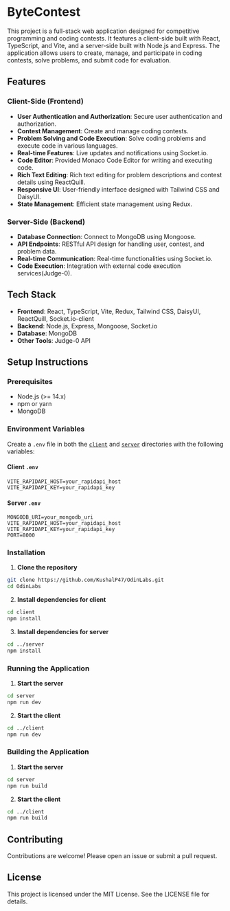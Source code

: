 # ByteContest

This project is a full-stack web application designed for competitive programming and coding contests. It features a client-side built with React, TypeScript, and Vite, and a server-side built with Node.js and Express. The application allows users to create, manage, and participate in coding contests, solve problems, and submit code for evaluation.

## Features

### Client-Side (Frontend)

- **User Authentication and Authorization**: Secure user authentication and authorization.
- **Contest Management**: Create and manage coding contests.
- **Problem Solving and Code Execution**: Solve coding problems and execute code in various languages.
- **Real-time Features**: Live updates and notifications using Socket.io.
- **Code Editor**: Provided Monaco Code Editor for writing and executing code.
- **Rich Text Editing**: Rich text editing for problem descriptions and contest details using ReactQuill.
- **Responsive UI**: User-friendly interface designed with Tailwind CSS and DaisyUI.
- **State Management**: Efficient state management using Redux.

### Server-Side (Backend)

- **Database Connection**: Connect to MongoDB using Mongoose.
- **API Endpoints**: RESTful API design for handling user, contest, and problem data.
- **Real-time Communication**: Real-time functionalities using Socket.io.
- **Code Execution**: Integration with external code execution services(Judge-0).

## Tech Stack

- **Frontend**: React, TypeScript, Vite, Redux, Tailwind CSS, DaisyUI, ReactQuill, Socket.io-client
- **Backend**: Node.js, Express, Mongoose, Socket.io
- **Database**: MongoDB
- **Other Tools**: Judge-0 API

## Setup Instructions

### Prerequisites

- Node.js (>= 14.x)
- npm or yarn
- MongoDB

### Environment Variables

Create a `.env` file in both the [`client`](command:_github.copilot.openRelativePath?%5B%7B%22scheme%22%3A%22file%22%2C%22authority%22%3A%22%22%2C%22path%22%3A%22%2FUsers%2Fkushalpatel%2FDesktop%2FCollege%20Stuff%2FDSA-TA%2FOdinLabs%2Fclient%22%2C%22query%22%3A%22%22%2C%22fragment%22%3A%22%22%7D%5D "/Users/kushalpatel/Desktop/College Stuff/DSA-TA/OdinLabs/client") and [`server`](command:_github.copilot.openRelativePath?%5B%7B%22scheme%22%3A%22file%22%2C%22authority%22%3A%22%22%2C%22path%22%3A%22%2FUsers%2Fkushalpatel%2FDesktop%2FCollege%20Stuff%2FDSA-TA%2FOdinLabs%2Fserver%22%2C%22query%22%3A%22%22%2C%22fragment%22%3A%22%22%7D%5D "/Users/kushalpatel/Desktop/College Stuff/DSA-TA/OdinLabs/server") directories with the following variables:

#### Client `.env`

```
VITE_RAPIDAPI_HOST=your_rapidapi_host
VITE_RAPIDAPI_KEY=your_rapidapi_key
```

#### Server `.env`

```
MONGODB_URI=your_mongodb_uri
VITE_RAPIDAPI_HOST=your_rapidapi_host
VITE_RAPIDAPI_KEY=your_rapidapi_key
PORT=8000
```

### Installation

1. **Clone the repository**

```sh
git clone https://github.com/KushalP47/OdinLabs.git
cd OdinLabs
```

2. **Install dependencies for client**

```sh
cd client
npm install
```

3. **Install dependencies for server**

```sh
cd ../server
npm install
```

### Running the Application

1. **Start the server**

```sh
cd server
npm run dev
```

2. **Start the client**

```sh
cd ../client
npm run dev
```

### Building the Application

1. **Start the server**

```sh
cd server
npm run build
```

2. **Start the client**

```sh
cd ../client
npm run build
```

## Contributing

Contributions are welcome! Please open an issue or submit a pull request.

## License

This project is licensed under the MIT License. See the LICENSE file for details.